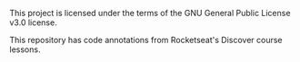 This project is licensed under the terms of the GNU General Public License v3.0 license.

This repository has code annotations from Rocketseat's Discover course lessons.